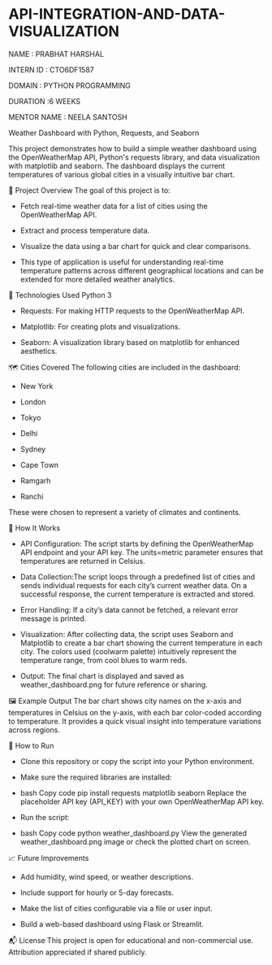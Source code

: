 # API-INTEGRATION-AND-DATA-VISUALIZATION
NAME : PRABHAT HARSHAL

INTERN ID : CTO6DF1587

DOMAIN : PYTHON PROGRAMMING

DURATION :6 WEEKS 

MENTOR NAME : NEELA SANTOSH 


Weather Dashboard with Python, Requests, and Seaborn

This project demonstrates how to build a simple weather dashboard using the OpenWeatherMap API, Python's requests library, and data visualization with matplotlib and seaborn. The dashboard displays the current temperatures of various global cities in a visually intuitive bar chart.

📌 Project Overview
The goal of this project is to:

* Fetch real-time weather data for a list of cities using the OpenWeatherMap API.

* Extract and process temperature data.

* Visualize the data using a bar chart for quick and clear comparisons.

* This type of application is useful for understanding real-time temperature patterns across different geographical locations and can be extended for more detailed weather analytics.

🧰 Technologies Used
Python 3

* Requests: For making HTTP requests to the OpenWeatherMap API.

* Matplotlib: For creating plots and visualizations.

* Seaborn: A visualization library based on matplotlib for enhanced aesthetics.

🗺️ Cities Covered
The following cities are included in the dashboard:

* New York

* London

* Tokyo

* Delhi

* Sydney

* Cape Town

* Ramgarh

* Ranchi

These were chosen to represent a variety of climates and continents.

🔧 How It Works
* API Configuration:
The script starts by defining the OpenWeatherMap API endpoint and your API key. The units=metric parameter ensures that temperatures are returned in Celsius.

* Data Collection:The script loops through a predefined list of cities and sends individual requests for each city’s current weather data. On a successful response, the current temperature is extracted and stored.

* Error Handling:
If a city’s data cannot be fetched, a relevant error message is printed.

* Visualization:
After collecting data, the script uses Seaborn and Matplotlib to create a bar chart showing the current temperature in each city. The colors used (coolwarm palette) intuitively represent the temperature range, from cool blues to warm reds.

* Output:
The final chart is displayed and saved as weather_dashboard.png for future reference or sharing.

🖼️ Example Output
The bar chart shows city names on the x-axis and temperatures in Celsius on the y-axis, with each bar color-coded according to temperature. It provides a quick visual insight into temperature variations across regions.

🚀 How to Run
* Clone this repository or copy the script into your Python environment.

* Make sure the required libraries are installed:

* bash
Copy code
pip install requests matplotlib seaborn
Replace the placeholder API key (API_KEY) with your own OpenWeatherMap API key.

* Run the script:

* bash
Copy code
python weather_dashboard.py
View the generated weather_dashboard.png image or check the plotted chart on screen.

📈 Future Improvements
* Add humidity, wind speed, or weather descriptions.

* Include support for hourly or 5-day forecasts.

* Make the list of cities configurable via a file or user input.

* Build a web-based dashboard using Flask or Streamlit.

📬 License
This project is open for educational and non-commercial use. Attribution appreciated if shared publicly.
